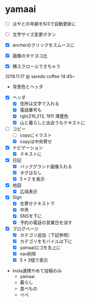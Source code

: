 # yamaai

- [ ] はやとの年齢を6/3で自動更新に
- [ ] 文字サイズ変更ボタン
- [x] ancherのクリックをスムースに

- [x] 画像のタテヨコ比
- [x] 横スクロールできちゃう

2018.11.17 @ saredo coffee 14:45~

- 背景色とヘッダ

- [x] ヘッダ
  - [x] 住所は文字で入れる
  - [x] 電話番号も
  - [x] rgb(216,213, 191) 薄墨色
  - [x] 山と暮らしと出会うもテキストに
- [ ] コピー
  - [ ] copyにイラスト
  - [x] copyは中央寄せ
- [x] ナビゲーション
  - [x] テキストに
- [x] 日記
  - [x] バックグランド画像入れる
  - [x] タグはなし
  - [x] 5 * 2 を表示
- [x] 地図
  - [x] 広域表示
- [x] Sign
  - [x] 左寄せテキストで
  - [x] 中央
  - [x] SNSを下に
  - [x] 予約の電話の営業日を消す
- [x] ブログページ
  - [x] カテゴリ追加（下記参照）
  - [x] カテゴリをモバイルは下に
  - [x] yamaaiロゴを左上に
  - [x] nav削除
  - [x] 5 * 3個で表示
- Insta連携やめて投稿のみ
  - yamaai
  - 暮らし
  - 食べもの
  - ぺぺ
